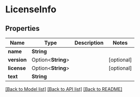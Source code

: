 # LicenseInfo

## Properties

Name | Type | Description | Notes
------------ | ------------- | ------------- | -------------
**name** | **String** |  | 
**version** | Option<**String**> |  | [optional]
**license** | Option<**String**> |  | [optional]
**text** | **String** |  | 

[[Back to Model list]](../generated/README.md#documentation-for-models) [[Back to API list]](../generated/README.md#documentation-for-api-endpoints) [[Back to README]](../generated/README.md)


